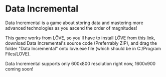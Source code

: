 # Data Incremental
Data Incremental is a game about storing data and mastering more advanced technologies as you ascend the order of magnitudes!

This game works from LÖVE, so you'll have to install LÖVE from [this link](https://love2d.org/), download Data Incremental's source code (Preferrably ZIP), and drag the folder "Data Incremental" onto love.exe file (which should be in C:/Program Files/LOVE).

Data Incremental supports only 600x800 resolution right now, 1600x900 coming soon!
